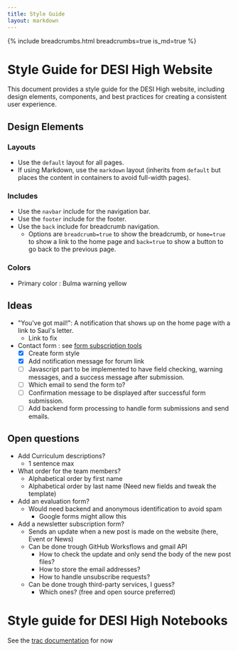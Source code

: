 ```yaml
---
title: Style Guide
layout: markdown
---
```


{% include breadcrumbs.html breadcrumbs=true is_md=true %}

# Style Guide for DESI High Website

This document provides a style guide for the DESI High website, including design elements, components, and best practices for creating a consistent user experience.

## Design Elements

### Layouts
- Use the `default` layout for all pages.
- If using Markdown, use the `markdown` layout (inherits from `default` but places the content in containers to avoid full-width pages).

### Includes
- Use the `navbar` include for the navigation bar.
- Use the `footer` include for the footer.
- Use the `back` include for breadcrumb navigation.
  - Options are `breadcrumb=true` to show the breadcrumb, or `home=true` to show a link to the home page and `back=true` to show a button to go back to the previous page.

### Colors
- Primary color : Bulma warning yellow

## Ideas
- "You've got mail!": A notification that shows up on the home page with a link to Saul's letter.
  - Link to fix
- Contact form : see [form subscription tools](https://stackoverflow.com/questions/24348223/send-email-from-static-page-hosted-on-github-pages)
  - [x] Create form style
  - [x] Add notification message for forum link
  - [ ] Javascript part to be implemented to have field checking, warning messages, and a success message after submission.
  - [ ] Which email to send the form to?
  - [ ] Confirmation message to be displayed after successful form submission.
  - [ ] Add backend form processing to handle form submissions and send emails.

## Open questions
- Add Curriculum descriptions?
  - 1 sentence max
- What order for the team members?
  - Alphabetical order by first name
  - Alphabetical order by last name (Need new fields and tweak the template)
- Add an evaluation form?
  - Would need backend and anonymous identification to avoid spam
    - Google forms might allow this
- Add a newsletter subscription form?
  - Sends an update when a new post is made on the website (here, Event or News)
  - Can be done trough GitHub Worksflows and gmail API
    - How to check the update and only send the body of the new post files?
    - How to store the email addresses?
    - How to handle unsubscribe requests?
  - Can be done trough third-party services, I guess?
    - Which ones? (free and open source preferred)


# Style guide for DESI High Notebooks

See the [trac documentation](https://desi.lbl.gov/trac/wiki/DesiHigh/StyleGuide) for now